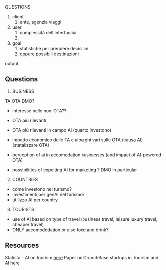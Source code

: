 QUESTIONS
1. client
	1. ente, agenzia viaggi
2. user
	1. complessità dell'interfaccia
	2. 
3. goal
	1. statistiche per prendere decisioni
	2. oppure possibili destinazioni

output.

## Questions
1. BUSINESS

TA
OTA
DMO?

- interesse nelle non-OTA??
- OTA più rilevanti
- OTA più rilevanti in campo AI (quanto investono)

- impatto economico delle TA e alberghi vari sulle OTA (causa AI)
(statalizzare OTA)
 
- perception of ai in accomodation businesses (and impact of AI-powered OTA)

-  possibilities of expoiting AI for marketing ? DMO in particular

2. COUNTRIES
- come investono nel turismo?
- investimenti per genAI nel turismo?
- utilizzo AI per country

3. TOURISTS
-  use of AI based on type of travel (business travel, leisure luxury travel, cheaper travel)
- ONLY accomododation or also food and drink?


## Resources
Statista - AI on tourism [here](https://www.statista.com/topics/10887/artificial-intelligence-ai-use-in-travel-and-tourism/#topicOverview)
Paper on CrunchBase startups in Tourism and AI [here](https://www.emerald.com/insight/content/doi/10.1108/IJCHM-02-2021-0220/full/html)



